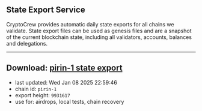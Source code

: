 ## State Export Service
CryptoCrew provides automatic daily state exports for all chains we validate. State export files can be used as genesis files and are a snapshot of the current blockchain state, including all validators, accounts, balances and delegations.

---
**Download: [pirin-1 state export](https://dl-eu2.ccvalidators.com/SERVICE/nolus/pirin-1_export_9931617.json)**
---

- last updated: Wed Jan 08 2025 22:59:46
- chain id: `pirin-1`
- export height: `9931617`
- use for: airdrops, local tests, chain recovery
